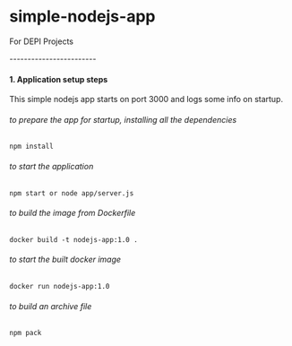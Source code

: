 # simple-nodejs-app
For DEPI Projects 

*------------------------*

#### 1. Application setup steps

This simple nodejs app starts on port 3000 and logs some info on startup.

###### to prepare the app for startup, installing all the dependencies 
    
    npm install

###### to start the application

    npm start or node app/server.js

###### to build the image from Dockerfile

    docker build -t nodejs-app:1.0 .

###### to start the built docker image

    docker run nodejs-app:1.0

###### to build an archive file

    npm pack
